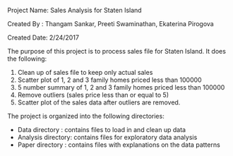 Project Name: Sales Analysis for Staten Island

Created By  : Thangam Sankar, Preeti Swaminathan, Ekaterina Pirogova

Created Date: 2/24/2017

The purpose of this project is to process sales file for Staten Island. It does the following:

1. Clean up of sales file to keep only actual sales
2. Scatter plot of 1, 2 and 3 family homes priced less than 100000
3. 5 number summary of 1, 2 and 3 family homes priced less than 100000
4. Remove outliers (sales price less than or equal to 5)
5. Scatter plot of the sales data after outliers are removed.

The project is organized into the following directories:
- Data directory    : contains files to load in and clean up data
- Analysis directory: contains files for exploratory data analysis
- Paper directory   : contains files with explanations on the data patterns 


